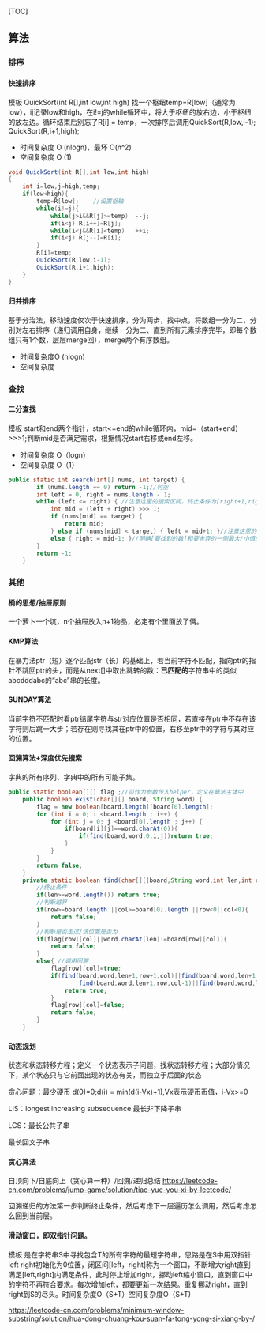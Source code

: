 [TOC]

## 算法

### 排序
#### 快速排序
模板 QuickSort(int R[],int low,int high) 找一个枢纽temp=R[low]（通常为low），ij记录low和high，在i!=j的while循环中，将大于枢纽的放右边，小于枢纽的放左边。循环结束后别忘了R[i] = temp，一次排序后调用QuickSort(R,low,i-1); QuickSort(R,i+1,high);

* 时间复杂度 O (nlogn)，最坏 O(n^2)
* 空间复杂度 O (1)

```java
void QuickSort(int R[],int low,int high)
{
    int i=low,j=high,temp;
    if(low<high){
        temp=R[low];    //设置枢轴
        while(i!=j){
            while(j>i&&R[j]>=temp)	--j;
            if(i<j)	R[i++]=R[j];
           	while(i<j&&R[i]<temp)	++i;
            if(i<j)	R[j--]=R[i];
        }
        R[i]=temp;
        QuickSort(R,low,i-1);
        QuickSort(R,i+1,high);
    }
}
```



#### 归并排序
基于分治法，移动速度仅次于快速排序，分为两步，找中点，将数组一分为二，分别对左右排序（递归调用自身，继续一分为二、直到所有元素排序完毕，即每个数组只有1个数，层层merge回），merge两个有序数组。

* 时间复杂度O (nlogn)
* 空间复杂度

### 查找
#### 二分查找
模板 start和end两个指针，start<=end的while循环内，mid=（start+end）>>>1;判断mid是否满足需求，根据情况start右移或end左移。

* 时间复杂度 O（logn）
* 空间复杂度 O（1）

```java
public static int search(int[] nums, int target) {
        if (nums.length == 0) return -1;//判空
        int left = 0, right = nums.length - 1;
        while (left <= right) { //注意这里的搜索区间，终止条件为[right+1,right]，跳出循环表示找不到了；如果是left<right,终止条件为[right,right] 跳出循环要对nums[right]进行判断
            int mid = (left + right) >>> 1;
            if (nums[mid] == target) {
                return mid;
            } else if (nums[mid] < target) { left = mid+1; }//注意这里的舍弃逻辑，根据题意不同
            else { right = mid-1; }//明确[要找到的数]和要舍弃的一侧最大/小值的关系。
        }
        return -1;
    }
```



### 其他
#### 桶的思想/抽屉原则
一个萝卜一个坑，n个抽屉放入n+1物品，必定有个里面放了俩。

#### KMP算法
在暴力法ptr（短）逐个匹配str（长）的基础上，若当前字符不匹配，指向ptr的指针不跳回ptr的头，而是从next[]中取出跳转的数：**已匹配的**字符串中的类似abcdddabc的“abc”串的长度。

#### SUNDAY算法
当前字符不匹配时看ptr结尾字符与str对应位置是否相同，若直接在ptr中不存在该字符则后跳一大步；若存在则寻找其在ptr中的位置，右移至ptr中的字符与其对应的位置。

#### 回溯算法+深度优先搜索
字典的所有序列、字典中的所有可能子集。

```java
public static boolean[][] flag ;//可作为参数传入helper，定义在算法主体中
    public boolean exist(char[][] board, String word) {
        flag = new boolean[board.length][board[0].length];
        for (int i = 0; i <board.length ; i++) {
            for (int j = 0; j <board[0].length ; j++) {
                if(board[i][j]==word.charAt(0)){
                    if(find(board,word,0,i,j))return true;
                }
            }
        }
        return false;
    }
    private static boolean find(char[][]board,String word,int len,int row,int col){
        //终止条件
        if(len>=word.length()) return true;
        //判断越界
        if(row>=board.length ||col>=board[0].length ||row<0||col<0){
            return false;
        }
        //判断是否走过/该位置是否为
        if(flag[row][col]||word.charAt(len)!=board[row][col]){
            return false;
        }
        else{ //调用回溯
            flag[row][col]=true;
            if(find(board,word,len+1,row+1,col)||find(board,word,len+1,row-1,col)||
                    find(board,word,len+1,row,col-1)||find(board,word,len+1,row,col+1)){
                return true;
            }
            flag[row][col]=false;
            return false;
        }
    }
```



#### 动态规划 
状态和状态转移方程；定义一个状态表示子问题，找状态转移方程；大部分情况下，某个状态只与它前面出现的状态有关，而独立于后面的状态

贪心问题：最少硬币 d(0)=0;d(i) = min(d(i-Vx)+1),Vx表示硬币币值，i-Vx>=0

LIS：longest increasing subsequence 最长非下降子串

LCS：最长公共子串

最长回文子串

#### 贪心算法
自顶向下/自底向上（贪心算一种）/回溯/递归总结 https://leetcode-cn.com/problems/jump-game/solution/tiao-yue-you-xi-by-leetcode/

回溯递归的方法第一步判断终止条件，然后考虑下一层遍历怎么调用，然后考虑怎么回到当前层。


#### 滑动窗口，即双指针问题。 
模板 是在字符串S中寻找包含T的所有字符的最短字符串，思路是在S中用双指针left right初始化为0位置，闭区间[left，right]称为一个窗口，不断增大right直到满足[left,right]内满足条件，此时停止增加right，挪动left缩小窗口，直到窗口中的字符不再符合要求。每次增加left，都要更新一次结果。重复挪动right，直到right到S的尽头。时间复杂度O（S+T）空间复杂度O（S+T)

https://leetcode-cn.com/problems/minimum-window-substring/solution/hua-dong-chuang-kou-suan-fa-tong-yong-si-xiang-by-/

